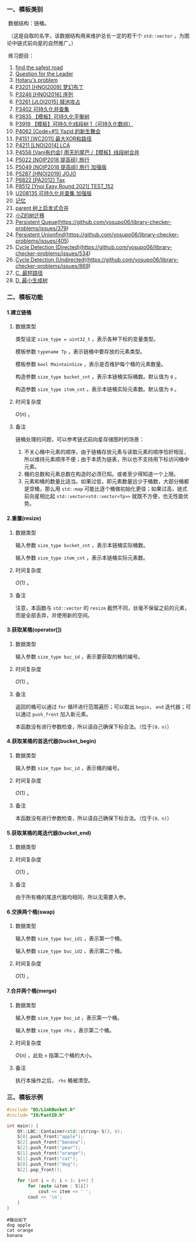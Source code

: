 ### 一、模板类别

​	数据结构：链桶。

​	（这是自取的名字，该数据结构用来维护总长一定的若干个 `std::vector` ，为图论中链式前向星的自然推广。）

​	练习题目：

1. [find the safest road](https://acm.hdu.edu.cn/showproblem.php?pid=1596)
2. [Question for the Leader](https://acm.hdu.edu.cn/showproblem.php?pid=5329)
3. [Hotaru's problem](https://acm.hdu.edu.cn/showproblem.php?pid=5371)
4. [P3201 [HNOI2009] 梦幻布丁](https://www.luogu.com.cn/problem/P3201)
5. [P3246 [HNOI2016] 序列](https://www.luogu.com.cn/problem/P3246)
6. [P3261 [JLOI2015] 城池攻占](https://www.luogu.com.cn/problem/P3261)
7. [P3402 可持久化并查集](https://www.luogu.com.cn/problem/P3402)
8. [P3835 【模板】可持久化平衡树](https://www.luogu.com.cn/problem/P3835)
9. [P3919 【模板】可持久化线段树 1（可持久化数组）](https://www.luogu.com.cn/problem/P3919)
10. [P4062 [Code+#1] Yazid 的新生舞会](https://www.luogu.com.cn/problem/P4062)
11. [P4151 [WC2011] 最大XOR和路径](https://www.luogu.com.cn/problem/P4151)
12. [P4211 [LNOI2014] LCA](https://www.luogu.com.cn/problem/P4211)
13. [P4556 [Vani有约会] 雨天的尾巴 /【模板】线段树合并](https://www.luogu.com.cn/problem/P4556)
14. [P5022 [NOIP2018 提高组] 旅行](https://www.luogu.com.cn/problem/P5022)
15. [P5049 [NOIP2018 提高组] 旅行 加强版](https://www.luogu.com.cn/problem/P5049)
16. [P5287 [HNOI2019] JOJO](https://www.luogu.com.cn/problem/P5287)
17. [P6822 [PA2012] Tax](https://www.luogu.com.cn/problem/P6822)
18. [P8512 [Ynoi Easy Round 2021] TEST_152](https://www.luogu.com.cn/problem/P8512)
19. [U208135 可持久化并查集 加强版](https://www.luogu.com.cn/problem/U208135)
20. [记忆](https://ac.nowcoder.com/acm/problem/274793)
21. [parent 树上启发式合并](https://ac.nowcoder.com/acm/problem/274852)
22. [小Z的树迁移](https://ac.nowcoder.com/acm/problem/281601)
23. [Persistent Queue](https://judge.yosupo.jp/problem/persistent_queue)(https://github.com/yosupo06/library-checker-problems/issues/379)
24. [Persistent Unionfind](https://judge.yosupo.jp/problem/persistent_unionfind)(https://github.com/yosupo06/library-checker-problems/issues/405)
25. [Cycle Detection (Directed)](https://judge.yosupo.jp/problem/cycle_detection)(https://github.com/yosupo06/library-checker-problems/issues/534)
26. [Cycle Detection (Undirected)](https://judge.yosupo.jp/problem/cycle_detection_undirected)(https://github.com/yosupo06/library-checker-problems/issues/869)
27. [C. 最短路径](https://qoj.ac/contest/1875/problem/9903)
28. [D. 最小生成树](https://qoj.ac/problem/9904)






### 二、模板功能

#### 1.建立链桶

1. 数据类型

   类型设定 `size_type = uint32_t` ，表示各种下标的变量类型。

   模板参数 `typename Tp` ，表示链桶中要存放的元素类型。
   
   模板参数 `bool MaintainSize` ，表示是否维护每个桶的元素数量。

   构造参数 `size_type bucket_cnt` ，表示本链桶实际桶数。默认值为 `0` 。

   构造参数 `size_type item_cnt` ，表示本链桶实际元素数。默认值为 `0` 。

2. 时间复杂度

   $O(n)$ 。

3. 备注

   链桶处理的问题，可以参考链式前向星存储图时的场景：

   1. 不关心桶中元素的顺序。由于链桶存放元素与读取元素的顺序恰好相反，所以维持元素顺序不便；由于本质为链表，所以也不支持用下标访问桶中元素。
   2. 桶的总数和元素总数在构造时必须已知。或者至少得知道一个上限。
   3. 元素和桶的数量比适当。如果过低，即元素数量远少于桶数，大部分桶都是空桶，那么用 `std::map` 可能比逐个桶做初始化更佳；如果过高，链式前向星相比起 `std::vector<std::vector<Tp>>` 就既不方便，也无性能优势。

#### 2.重置(resize)

1. 数据类型

   输入参数 `size_type bucket_cnt` ，表示本链桶实际桶数。

   输入参数 `size_type item_cnt` ，表示本链桶实际元素数。

2. 时间复杂度

   $O(1)$ 。

3. 备注

   注意，本函数与 `std::vector` 的 `resize` 截然不同，丝毫不保留之前的元素，而是全部丢弃，并使用新的空间。

#### 3.获取某桶(operator[])

1. 数据类型

   输入参数 `size_type buc_id` ，表示要获取的桶的编号。

2. 时间复杂度

   $O(1)$ 。

3. 备注

   返回的桶可以通过 `for` 循环进行范围遍历；可以取出 `begin`， `end` 迭代器；可以通过 `push_front` 加入新元素。
   
   本函数没有进行参数检查，所以请自己确保下标合法。（位于`[0，n)`）

#### 4.获取某桶的首迭代器(bucket_begin)

1. 数据类型

   输入参数 `size_type buc_id` ，表示桶的编号。

2. 时间复杂度

   $O(1)$ 。

3. 备注

   本函数没有进行参数检查，所以请自己确保下标合法。（位于`[0，n)`）

#### 5.获取某桶的尾迭代器(bucket_end)

1. 数据类型

2. 时间复杂度

   $O(1)$ 。

3. 备注

   由于所有桶的尾迭代器均相同，所以无需要入参。
   
#### 6.交换两个桶(swap)

1. 数据类型

   输入参数 `size_type buc_id1` ，表示第一个桶。
   
   输入参数 `size_type buc_id2` ，表示第二个桶。

2. 时间复杂度

   $O(1)$ 。
   
#### 7.合并两个桶(merge)

1. 数据类型

   输入参数 `size_type buc_id` ，表示第一个桶。
   
   输入参数 `size_type rhs` ，表示第二个桶。

2. 时间复杂度

   $O(n)$ ，此处 `n` 指第二个桶的大小。
   
3. 备注

   执行本操作之后， `rhs` 桶被清空。


### 三、模板示例

```c++
#include "DS/LinkBucket.h"
#include "IO/FastIO.h"

int main() {
    OY::LBC::Container<std::string> S(3, 6);
    S[0].push_front("apple");
    S[2].push_front("banana");
    S[2].push_front("pear");
    S[1].push_front("orange");
    S[1].push_front("cat");
    S[0].push_front("dog");
    S[2].pop_front();
    
    for (int i = 0; i < 3; i++) {
        for (auto &item : S[i])
            cout << item << ' ';
        cout << '\n';
    }
}
```

```
#输出如下
dog apple 
cat orange 
banana 

```

